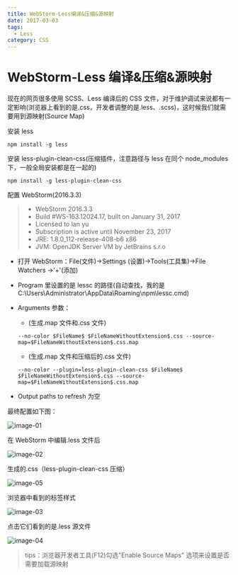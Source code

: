 ```yaml
---
title: WebStorm-Less编译&压缩&源映射
date: 2017-03-03
tags:
  - Less
category: CSS
---
```


# WebStorm-Less 编译&压缩&源映射

现在的网页很多使用 SCSS、Less 编译后的 CSS 文件，对于维护调试来说都有一定影响(浏览器上看到的是.css，开发者调整的是.less、.scss)，这时候我们就需要用到源映射(Source Map)

<!--more-->

安装 less

```base
npm install -g less
```

安装 less-plugin-clean-css(压缩插件，注意路径与 less 在同个 node_modules 下，一般全局安装都是在一起的)

```base
npm install -g less-plugin-clean-css
```

配置 WebStorm(2016.3.3)

> - WebStorm 2016.3.3
> - Build #WS-163.12024.17, built on January 31, 2017
> - Licensed to lan yu
> - Subscription is active until November 23, 2017
> - JRE: 1.8.0_112-release-408-b6 x86
> - JVM: OpenJDK Server VM by JetBrains s.r.o

- 打开 WebStorm：File(文件)->Settings (设置)->Tools(工具集)->File Watchers
  ->'+'(添加)
- Program 里设置的是 lessc 的路径(自动查找，我的是 C:\Users\Administrator\AppData\Roaming\npm\lessc.cmd)

- Arguments 参数：

  - (生成.map 文件和.css 文件)

  ```
  --no-color $FileName$ $FileNameWithoutExtension$.css --source-map=$FileNameWithoutExtension$.css.map
  ```

  - (生成.map 文件和压缩后的.css 文件)

  ```
  --no-color --plugin=less-plugin-clean-css $FileName$ $FileNameWithoutExtension$.css --source-map=$FileNameWithoutExtension$.css.map
  ```

- Output paths to refresh 为空

最终配置如下图：

![image-01](https://img.sinea.cn/20170303-01.png)

在 WebStorm 中编辑.less 文件后

![image-02](https://img.sinea.cn/20170303-02.png)

生成的.css（less-plugin-clean-css 压缩）

![image-05](https://img.sinea.cn/20170303-05.png)

浏览器中看到的标签样式

![image-03](https://img.sinea.cn/20170303-03.png)

点击它们看到的是.less 源文件

![image-04](https://img.sinea.cn/20170303-04.png)

> tips：浏览器开发者工具(F12)勾选"Enable Source Maps" 选项来设置是否需要加载源映射
